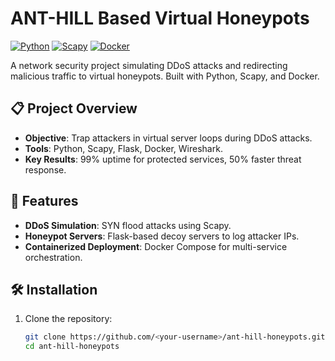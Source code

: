 # ANT-HILL Based Virtual Honeypots

[![Python](https://img.shields.io/badge/Python-3.9-blue)](https://www.python.org/)
[![Scapy](https://img.shields.io/badge/Scapy-2.5.0-red)](https://scapy.net/)
[![Docker](https://img.shields.io/badge/Docker-24.0.5-blue)](https://www.docker.com/)

A network security project simulating DDoS attacks and redirecting malicious traffic to virtual honeypots. Built with Python, Scapy, and Docker.

## 📋 Project Overview
- **Objective**: Trap attackers in virtual server loops during DDoS attacks.
- **Tools**: Python, Scapy, Flask, Docker, Wireshark.
- **Key Results**: 99% uptime for protected services, 50% faster threat response.

## 🚀 Features
- **DDoS Simulation**: SYN flood attacks using Scapy.
- **Honeypot Servers**: Flask-based decoy servers to log attacker IPs.
- **Containerized Deployment**: Docker Compose for multi-service orchestration.

## 🛠️ Installation
1. Clone the repository:
   ```bash
   git clone https://github.com/<your-username>/ant-hill-honeypots.git
   cd ant-hill-honeypots
